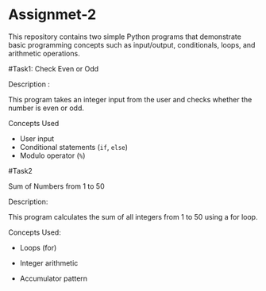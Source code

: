 # Assignmet-2

This repository contains two simple Python programs that demonstrate basic programming concepts such as input/output, conditionals, loops, and arithmetic operations.

#Task1: Check Even or Odd

Description :

This program takes an integer input from the user and checks whether the number is even or odd.

Concepts Used
- User input
- Conditional statements (`if`, `else`)
- Modulo operator (`%`)

#Task2

Sum of Numbers from 1 to 50

Description:

This program calculates the sum of all integers from 1 to 50 using a for loop.

Concepts Used:

- Loops (for)

- Integer arithmetic

- Accumulator pattern
